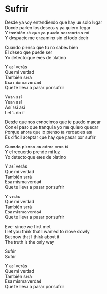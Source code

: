 # Sufrir  

Desde ya voy entendiendo que hay un solo lugar  
Donde parten los deseos y ya quiero llegar  
Y también sé que ya puedo acercarte a mí  
Y despacio me encamino sin el todo decir  

Cuando pienso que tú no sabes bien  
El deseo que puede ser  
Yo detecto que eres de platino  

Y así verás  
Que mi verdad  
También será  
Esa misma verdad  
Que te lleva a pasar por sufrir  

Yeah así  
Yeah así  
Así así así  
Let's do it

Desde que nos conocimos que te puedo marcar  
Con el paso que tranquila yo me quiero quedar  
Porque ahora que lo pienso la verdad es así  
Es difícil aceptar que hay que pasar por sufrir  

Cuando pienso en cómo eras tú  
Y el recuerdo prende mi luz  
Yo detecto que eres de platino  

Y así verás  
Que mi verdad  
También será  
Esa misma verdad  
Que te lleva a pasar por sufrir  

Y verás  
Que mi verdad  
También será  
Esa misma verdad  
Que te lleva a pasar por sufrir  

Ever since we first met  
I let you think that I wanted to move slowly  
But now that I think about it  
The truth is the only way  

Sufrir  
Sufrir  

Y así verás  
Que mi verdad  
También será  
Esa misma verdad  
Que te lleva a pasar por sufrir  
